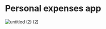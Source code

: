 # Personal expenses app



![untitled (2) (2)](https://user-images.githubusercontent.com/70882919/231465918-8029dbae-5142-48ef-a66f-97f656aade48.gif)
